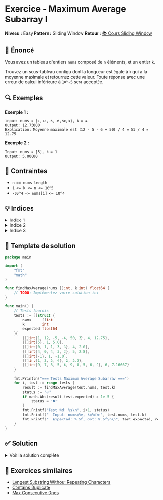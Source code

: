 # Exercice - Maximum Average Subarray I

**Niveau :** Easy
**Pattern :** Sliding Window
**Retour :** [📚 Cours Sliding Window](../../courses/02-sliding-window.md)

## 📝 Énoncé

Vous avez un tableau d'entiers `nums` composé de `n` éléments, et un entier `k`.

Trouvez un sous-tableau contigu dont la longueur est égale à `k` qui a la moyenne maximale et retournez cette valeur. Toute réponse avec une erreur de calcul inférieure à `10^-5` sera acceptée.

## 🔍 Exemples

**Exemple 1 :**
```
Input: nums = [1,12,-5,-6,50,3], k = 4
Output: 12.75000
Explication: Moyenne maximale est (12 - 5 - 6 + 50) / 4 = 51 / 4 = 12.75
```

**Exemple 2 :**
```
Input: nums = [5], k = 1
Output: 5.00000
```

## 🎯 Contraintes

- `n == nums.length`
- `1 <= k <= n <= 10^5`
- `-10^4 <= nums[i] <= 10^4`

## 💡 Indices

<details>
<summary>Indice 1</summary>

Utilisez une fenêtre glissante de taille `k`. Calculez la somme de la première fenêtre, puis faites-la glisser.

</details>

<details>
<summary>Indice 2</summary>

Pour faire glisser la fenêtre, soustrayez l'élément qui sort et ajoutez l'élément qui entre.

</details>

<details>
<summary>Indice 3</summary>

Gardez la trace de la somme maximale trouvée, puis divisez par `k` à la fin pour obtenir la moyenne.

</details>

## 🔨 Template de solution

```go
package main

import (
    "fmt"
    "math"
)

func findMaxAverage(nums []int, k int) float64 {
    // TODO: Implémentez votre solution ici
}

func main() {
    // Tests fournis
    tests := []struct {
        nums     []int
        k        int
        expected float64
    }{
        {[]int{1, 12, -5, -6, 50, 3}, 4, 12.75},
        {[]int{5}, 1, 5.0},
        {[]int{0, 1, 1, 3, 3}, 4, 2.0},
        {[]int{4, 0, 4, 3, 3}, 5, 2.8},
        {[]int{-1}, 1, -1.0},
        {[]int{1, 2, 3, 4}, 2, 3.5},
        {[]int{9, 7, 3, 5, 6, 9, 8, 5, 6, 9}, 6, 7.16667},
    }

    fmt.Println("=== Tests Maximum Average Subarray ===")
    for i, test := range tests {
        result := findMaxAverage(test.nums, test.k)
        status := "✅"
        if math.Abs(result-test.expected) > 1e-5 {
            status = "❌"
        }
        fmt.Printf("Test %d: %s\n", i+1, status)
        fmt.Printf("  Input: nums=%v, k=%d\n", test.nums, test.k)
        fmt.Printf("  Expected: %.5f, Got: %.5f\n\n", test.expected, result)
    }
}
```

## ✅ Solution

<details>
<summary>Voir la solution complète</summary>

```go
func findMaxAverage(nums []int, k int) float64 {
    // Calculer la somme de la première fenêtre
    sum := 0
    for i := 0; i < k; i++ {
        sum += nums[i]
    }

    maxSum := sum

    // Faire glisser la fenêtre
    for i := k; i < len(nums); i++ {
        // Retirer l'élément qui sort et ajouter celui qui entre
        sum = sum - nums[i-k] + nums[i]
        if sum > maxSum {
            maxSum = sum
        }
    }

    return float64(maxSum) / float64(k)
}
```

**Explication :**
1. Calculez la somme de la première fenêtre de taille `k`
2. Faites glisser la fenêtre en soustrayant l'élément qui sort et en ajoutant l'élément qui entre
3. Gardez la trace de la somme maximale
4. Retournez la moyenne maximale en divisant par `k`

**Complexité :**
- Temps : O(n) - un seul passage à travers le tableau
- Espace : O(1) - seules quelques variables utilisées

</details>

## 🚀 Exercices similaires

- [Longest Substring Without Repeating Characters](../medium/longest-substring.md)
- [Contains Duplicate](contains-duplicate.md)
- [Max Consecutive Ones](../medium/max-ones.md)